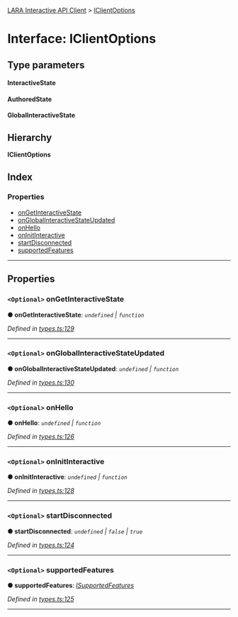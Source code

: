 [LARA Interactive API Client](../README.md) > [IClientOptions](../interfaces/iclientoptions.md)

# Interface: IClientOptions

## Type parameters
#### InteractiveState 
#### AuthoredState 
#### GlobalInteractiveState 
## Hierarchy

**IClientOptions**

## Index

### Properties

* [onGetInteractiveState](iclientoptions.md#ongetinteractivestate)
* [onGlobalInteractiveStateUpdated](iclientoptions.md#onglobalinteractivestateupdated)
* [onHello](iclientoptions.md#onhello)
* [onInitInteractive](iclientoptions.md#oninitinteractive)
* [startDisconnected](iclientoptions.md#startdisconnected)
* [supportedFeatures](iclientoptions.md#supportedfeatures)

---

## Properties

<a id="ongetinteractivestate"></a>

### `<Optional>` onGetInteractiveState

**● onGetInteractiveState**: *`undefined` \| `function`*

*Defined in [types.ts:129](../../../lara-typescript/src/interactive-api-client/types.ts#L129)*

___
<a id="onglobalinteractivestateupdated"></a>

### `<Optional>` onGlobalInteractiveStateUpdated

**● onGlobalInteractiveStateUpdated**: *`undefined` \| `function`*

*Defined in [types.ts:130](../../../lara-typescript/src/interactive-api-client/types.ts#L130)*

___
<a id="onhello"></a>

### `<Optional>` onHello

**● onHello**: *`undefined` \| `function`*

*Defined in [types.ts:126](../../../lara-typescript/src/interactive-api-client/types.ts#L126)*

___
<a id="oninitinteractive"></a>

### `<Optional>` onInitInteractive

**● onInitInteractive**: *`undefined` \| `function`*

*Defined in [types.ts:128](../../../lara-typescript/src/interactive-api-client/types.ts#L128)*

___
<a id="startdisconnected"></a>

### `<Optional>` startDisconnected

**● startDisconnected**: *`undefined` \| `false` \| `true`*

*Defined in [types.ts:124](../../../lara-typescript/src/interactive-api-client/types.ts#L124)*

___
<a id="supportedfeatures"></a>

### `<Optional>` supportedFeatures

**● supportedFeatures**: *[ISupportedFeatures](isupportedfeatures.md)*

*Defined in [types.ts:125](../../../lara-typescript/src/interactive-api-client/types.ts#L125)*

___

